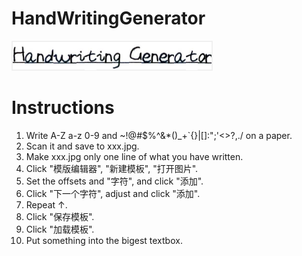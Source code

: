 HandWritingGenerator
====================

![](https://raw.githubusercontent.com/twd2/HandWritingGenerator/master/20140822224546.png)

Instructions
============

1. Write A-Z a-z 0-9 and ~!@#$%^&*()_+`{}|[]\:";'<>?,./ on a paper.
1. Scan it and save to xxx.jpg.
1. Make xxx.jpg only one line of what you have written.
1. Click "模版编辑器", "新建模板", "打开图片".
1. Set the offsets and "字符", and click "添加".
1. Click "下一个字符", adjust and click "添加".
1. Repeat ↑.
1. Click "保存模板".
1. Click "加载模板".
1. Put something into the bigest textbox.